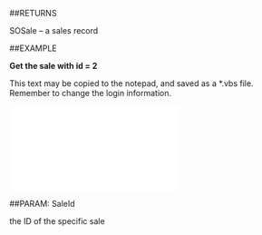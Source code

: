 
##RETURNS

SOSale – a sales record


##EXAMPLE

**Get the sale with id = 2**

This text may be copied to the notepad, and saved as a *.vbs file. Remember to change the login information.

![](..\..\Examples\vbs\Database.GetSale.vbs.txt)


##PARAM: SaleId

the ID of the specific sale

